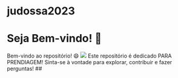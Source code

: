 # judossa2023
# Seja Bem-vindo! 🎉 
Bem-vindo ao repositório! 😄
![](https://tenor.com/pt-BR/view/cat-dance-dancing-cat-chinese-dancing-cat-funny-cat-meme-cat-gif)
Este repositório é dedicado PARA PRENDIAGEM!
Sinta-se à vontade para explorar, contribuir e fazer perguntas! ## 

